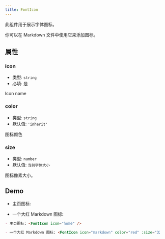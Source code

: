 ```yaml
---
title: FontIcon
---
```


此组件用于展示字体图标。

你可以在 Markdown 文件中使用它来添加图标。

<!-- more -->

## 属性

### icon

- 类型: `string`
- 必填: 是

Icon name

### color

- 类型: `string`
- 默认值: `'inherit'`

图标颜色

### size

- 类型: `number`
- 默认值: `当前字体大小`

图标像素大小。

## Demo

- 主页图标: <FontIcon icon="home" />

- 一个大红 Markdown 图标: <FontIcon icon="markdown" color="red" :size="32" />

```md
- 主页图标: <FontIcon icon="home" />

- 一个大红 Markdown 图标: <FontIcon icon="markdown" color="red" :size="32" />
```
